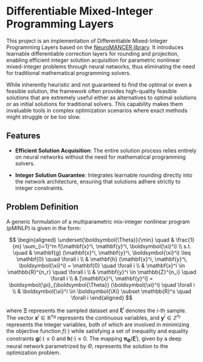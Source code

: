 # Differentiable Mixed-Integer Programming Layers

This project is an implementation of Differentiable Mixed-Integer Programming Layers based on the [NeuroMANCER library](https://github.com/pnnl/neuromancer). It introduces learnable differentiable correction layers for rounding and projection, enabling efficient integer solution acquisition for parametric nonlinear mixed-integer problems through neural networks, thus eliminating the need for traditional mathematical programming solvers.

While inherently heuristic and not guaranteed to find the optimal or even a feasible solution, the framework often provides high-quality feasible solutions that are extremely useful either as alternatives to optimal solutions or as initial solutions for traditional solvers. This capability makes them invaluable tools in complex optimization scenarios where exact methods might struggle or be too slow.

## Features

- **Efficient Solution Acquisition**: The entire solution process relies entirely on neural networks without the need for mathematical programming solvers.

- **Integer Solution Guarantee**: Integrates learnable rounding directly into the network architecture, ensuring that solutions adhere strictly to integer constraints.

## Problem Definition

A generic formulation of a multiparametric mix-integer nonlinear program (pMINLP) is given in the form:

$$
\begin{aligned}
  \underset{\boldsymbol{\Theta}}{\min} \quad & \frac{1}{m} \sum_{i=1}^m  f(\mathbf{x}^i, \mathbf{y}^i, \boldsymbol{\xi}^i) \\
  s.t. \quad & \mathbf{g} (\mathbf{x}^i, \mathbf{y}^i, \boldsymbol{\xi}^i) \leq \mathbf{0} \quad \forall i \\
  & \mathbf{h} (\mathbf{x}^i, \mathbf{y}^i, \boldsymbol{\xi}^i) = \mathbf{0} \quad \forall i \\
  & \mathbf{x}^i \in \mathbb{R}^{n_r} \quad \forall i \\
  & \mathbf{y}^i \in \mathbb{Z}^{n_i} \quad \forall i \\
  & [\mathbf{x}^i, \mathbf{y}^i] = \boldsymbol{\pi}_{\boldsymbol{\Theta}} (\boldsymbol{\xi}^i) \quad \forall i \\
  & \boldsymbol{\xi}^i \in \boldsymbol{\Xi} \subset \mathbb{R}^s \quad \forall i
\end{aligned}
$$

where $\boldsymbol{\Xi}$ represents the sampled dataset and $\boldsymbol{\xi}^i$ denotes the $i$-th sample. The vector $\mathbf{x}^i \in \mathbb{R}^{n_R}$ represents the continuous variables, and $\mathbf{y}^i \in \mathbb{Z}^{n_I}$ represents the integer variables, both of which are involved in minimizing the objective function $f(\cdot)$ while satisfying a set of inequality and equality constraints $\mathbf{g}(\cdot) \leq 0$ and $\mathbf{h}(\cdot) \leq 0$. The mapping $\boldsymbol{\pi}_{\boldsymbol{\Theta}}(\boldsymbol{\xi}^i)$, given by a deep neural network parametrized by $\Theta$, represents the solution to the optimization problem.


